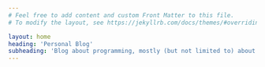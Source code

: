 ```yaml
---
# Feel free to add content and custom Front Matter to this file.
# To modify the layout, see https://jekyllrb.com/docs/themes/#overriding-theme-defaults

layout: home
heading: 'Personal Blog'
subheading: 'Blog about programming, mostly (but not limited to) about Ruby on Rails and React'
---
```

